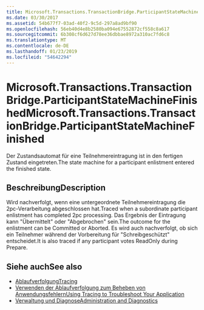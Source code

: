 ```yaml
---
title: Microsoft.Transactions.TransactionBridge.ParticipantStateMachineFinished
ms.date: 03/30/2017
ms.assetid: 54b677f7-03ad-40f2-9c5d-297a8ad9bf90
ms.openlocfilehash: 56eb40d4e8b2580ba094e67552872cf558c8a617
ms.sourcegitcommit: 6b308cf6d627d78ee36dbbae8972a310ac7fd6c8
ms.translationtype: MT
ms.contentlocale: de-DE
ms.lasthandoff: 01/23/2019
ms.locfileid: "54642294"
---
```

# <a name="microsofttransactionstransactionbridgeparticipantstatemachinefinished"></a><span data-ttu-id="d7cf7-102">Microsoft.Transactions.TransactionBridge.ParticipantStateMachineFinished</span><span class="sxs-lookup"><span data-stu-id="d7cf7-102">Microsoft.Transactions.TransactionBridge.ParticipantStateMachineFinished</span></span>
<span data-ttu-id="d7cf7-103">Der Zustandsautomat für eine Teilnehmereintragung ist in den fertigen Zustand eingetreten.</span><span class="sxs-lookup"><span data-stu-id="d7cf7-103">The state machine for a participant enlistment entered the finished state.</span></span>  
  
## <a name="description"></a><span data-ttu-id="d7cf7-104">Beschreibung</span><span class="sxs-lookup"><span data-stu-id="d7cf7-104">Description</span></span>  
 <span data-ttu-id="d7cf7-105">Wird nachverfolgt, wenn eine untergeordnete Teilnehmereintragung die 2pc-Verarbeitung abgeschlossen hat.</span><span class="sxs-lookup"><span data-stu-id="d7cf7-105">Traced when a subordinate participant enlistment has completed 2pc processing.</span></span> <span data-ttu-id="d7cf7-106">Das Ergebnis der Eintragung kann "Übermittelt" oder "Abgebrochen" sein.</span><span class="sxs-lookup"><span data-stu-id="d7cf7-106">The outcome for the enlistment can be Committed or Aborted.</span></span> <span data-ttu-id="d7cf7-107">Es wird auch nachverfolgt, ob sich ein Teilnehmer während der Vorbereitung für "Schreibgeschützt" entscheidet.</span><span class="sxs-lookup"><span data-stu-id="d7cf7-107">It is also traced if any participant votes ReadOnly during Prepare.</span></span>  
  
## <a name="see-also"></a><span data-ttu-id="d7cf7-108">Siehe auch</span><span class="sxs-lookup"><span data-stu-id="d7cf7-108">See also</span></span>
- [<span data-ttu-id="d7cf7-109">Ablaufverfolgung</span><span class="sxs-lookup"><span data-stu-id="d7cf7-109">Tracing</span></span>](../../../../../docs/framework/wcf/diagnostics/tracing/index.md)
- [<span data-ttu-id="d7cf7-110">Verwenden der Ablaufverfolgung zum Beheben von Anwendungsfehlern</span><span class="sxs-lookup"><span data-stu-id="d7cf7-110">Using Tracing to Troubleshoot Your Application</span></span>](../../../../../docs/framework/wcf/diagnostics/tracing/using-tracing-to-troubleshoot-your-application.md)
- [<span data-ttu-id="d7cf7-111">Verwaltung und Diagnose</span><span class="sxs-lookup"><span data-stu-id="d7cf7-111">Administration and Diagnostics</span></span>](../../../../../docs/framework/wcf/diagnostics/index.md)
